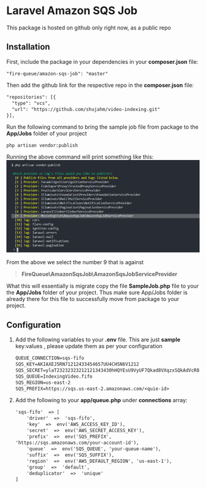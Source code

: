 # Laravel Amazon SQS Job

This package is hosted on github only right now, as a public repo

## Installation

First, include the package in your dependencies in your **composer.json** file:
```
"fire-queue/amazon-sqs-job": "master"
```
Then add the github link for the respective repo in the **composer.json** file:
```
"repositories": [{
  "type": "vcs",
  "url": "https://github.com/shujahm/video-indexing.git"
}],
```
Run the following command to bring the sample job file from package to the **App/Jobs** folder of your project
```
php artisan vendor:publish
```
Running the above command will print something like this:
![Screenshot](https://github.com/shujahm/video-indexing/blob/master/documents/Screenshot_4.png?raw=true)

From the above we select the number 9 that is against 
> **FireQueue\AmazonSqsJob\AmazonSqsJobServiceProvider**

What this will essentially is migrate copy the file **SampleJob.php** file to your the **App/Jobs** folder of your project. Thus make sure App/Jobs folder is already there for this file to successfully move from package to your project.

## Configuration

 1. Add the following variables to your **.env** file. This are just **sample** key:values , please update them as per your configuration

	```
	QUEUE_CONNECTION=sqs-fifo
	SQS_KEY=AKIAXEJ5RN71212433454657UU4CHSN6V1212
	SQS_SECRET=ylaT23232323212121343430hHQYEsU9VyUF7Qkad8VXqzxSQkAdVcR8hK6
	SQS_QUEUE=IndexingVideo.fifo
	SQS_REGION=us-east-2
	SQS_PREFIX=https://sqs.us-east-2.amazonaws.com/<quie-id>
	```

 2. Add the following to your **app/queue.php** under **connections** array:
	```
	'sqs-fifo'  => [
		'driver'  =>  'sqs-fifo',
		'key'  =>  env('AWS_ACCESS_KEY_ID'),
		'secret'  =>  env('AWS_SECRET_ACCESS_KEY'),
		'prefix'  =>  env('SQS_PREFIX', 'https://sqs.amazonaws.com/your-account-id'),
		'queue'  =>  env('SQS_QUEUE', 'your-queue-name'),
		'suffix'  =>  env('SQS_SUFFIX'),
		'region'  =>  env('AWS_DEFAULT_REGION', 'us-east-1'),
		'group'  =>  'default',
		'deduplicator'  =>  'unique'
	]
	```
